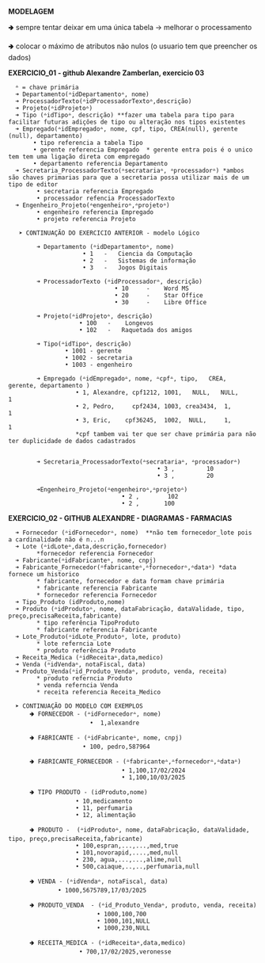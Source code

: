**MODELAGEM**

🢂 sempre tentar deixar em uma única tabela -> melhorar o processamento

🢂 colocar o máximo de atributos não nulos (o usuario tem que preencher os dados)
  
**EXERCICIO_01 - github Alexandre Zamberlan, exercicio 03**
      
      ᐞ = chave primária
      ➜ Departamento(ᐞidDepartamentoᐞ, nome)
      ➜ ProcessadorTexto(ᐞidProcessadorTextoᐞ,descrição)
      ➜ Projeto(ᐞidProjetoᐞ)
      ➜ Tipo (ᐞidTipoᐞ, descrição) **fazer uma tabela para tipo para facilitar futuras adiçôes de tipo ou alteração nos tipos existentes
      ➜ Empregado(ᐞidEmpregadoᐞ, nome, cpf, tipo, CREA(null), gerente (null), departamento)  
           • tipo referencia a tabela Tipo
           • gerente referencia Empregado  * gerente entra pois é o unico tem tem uma ligação direta com empregado
           • departamento referencia Departamento
      ➜ Secretaria_ProcessadorTexto(ᐞsecratariaᐞ, ᐞprocessadorᐞ) *ambos são chaves primarias para que a secretaria possa utilizar mais de um tipo de editor
            • secretaria referencia Empregado
            • processador refencia ProcessadorTexto
      ➜ Engenheiro_Projeto(ᐞengenheiroᐞ,ᐞprojetoᐞ)
            • engenheiro referencia Empregado
            • projeto referencia Projeto

       ➤ CONTINUAÇÃO DO EXERCICIO ANTERIOR - modelo Lógico
   
            ➜ Departamento (ᐞidDepartamentoᐞ, nome)
                         • 1   -   Ciencia da Computação
                         • 2   -   Sistemas de informação
                         • 3   -   Jogos Digitais

            ➜ ProcessadorTexto (ᐞidProcessadorᐞ, descrição)
                                  • 10     -    Word MS
                                  • 20     -    Star Office
                                  • 30     -    Libre Office

            ➜ Projeto(ᐞidProjetoᐞ, descrição)
                        • 100   -    Longevos
                        • 102   -   Raquetada dos amigos

            ➜ Tipo(ᐞidTipoᐞ, descrição)
                    • 1001 - gerente
                    • 1002 - secretaria
                    • 1003 - engenheiro

            ➜ Empregado (ᐞidEmpregadoᐞ, nome, ᐞcpfᐞ, tipo,   CREA,  gerente, departamento ) 
                       • 1, Alexandre, cpf1212, 1001,   NULL,   NULL,     1
                       • 2, Pedro,     cpf2434, 1003, crea3434,  1,       1
                       • 3, Eric,    cpf36245,  1002,  NULL,     1,       1
                       *cpf tambem vai ter que ser chave primária para não ter duplicidade de dados cadastrados


            ➜ Secretaria_ProcessadorTexto(ᐞsecratariaᐞ, ᐞprocessadorᐞ)
                                              • 3 ,         10
                                              • 3 ,         20

            ➜Engenheiro_Projeto(ᐞengenheiroᐞ,ᐞprojetoᐞ)
                                    • 2 ,        102
                                    • 2 ,       100


**EXERCICIO_02 - GITHUB ALEXANDRE - DIAGRAMAS - FARMACIAS**
 
      ➜ Fornecedor (ᐞidFornecedorᐞ, nome)  **não tem fornecedor_lote pois a cardinalidade não é n...n
      ➜ Lote (ᐞidLoteᐞ,data,descrição,fornecedor)
            *fornecedor referencia Fornecedor
      ➜ Fabricante(ᐞidFabricanteᐞ, nome, cnpj)
      ➜ Fabricante_Fornecedor(ᐞfabricanteᐞ,ᐞfornecedorᐞ,ᐞdataᐞ) *data fornece um historico
            * fabricante, fornecedor e data formam chave primária
            * fabricante referencia Fabricante 
            * fornecedor referencia Fornecedor
      ➜ Tipo_Produto (idProduto,nome)
      ➜ Produto (ᐞidProdutoᐞ, nome, dataFabricação, dataValidade, tipo, preço,precisaReceita,fabricante)    
            * tipo referência TipoProduto
            * fabricante referencia Fabricante
      ➜ Lote_Produto(ᐞidLote_Produtoᐞ, lote, produto)
            * lote referncia Lote 
            * produto referência Produto
      ➜ Receita_Medica (ᐞidReceitaᐞ,data,medico)
      ➜ Venda (ᐞidVendaᐞ, notaFiscal, data) 
      ➜ Produto_Venda(ᐞid_Produto_Vendaᐞ, produto, venda, receita)
            * produto referncia Produto
            * venda referncia Venda
            * receita referencia Receita_Medico
            
      ➤ CONTINUAÇÃO DO MODELO COM EXEMPLOS
          🢂 FORNECEDOR - (ᐞidFornecedorᐞ, nome)
                           •  1,alexandre

          🢂 FABRICANTE - (ᐞidFabricanteᐞ, nome, cnpj)
                         • 100, pedro,587964

          🢂 FABRICANTE_FORNECEDOR - (ᐞfabricanteᐞ,ᐞfornecedorᐞ,ᐞdataᐞ)
                                    • 1,100,17/02/2024
                                    • 1,100,10/03/2025

          🢂 TIPO PRODUTO - (idProduto,nome)
                       • 10,medicamento
                       • 11, perfumaria
                       • 12, alimentação

          🢂 PRODUTO -  (ᐞidProdutoᐞ, nome, dataFabricação, dataValidade, tipo, preço,precisaReceita,fabricante) 
                       • 100,espran,...,...,med,true
                       • 101,novorapid,....,med,null
                       • 230, agua,...,...,alime,null
                       • 500,caiaque,..,..,perfumaria,null
    
          🢂 VENDA - (ᐞidVendaᐞ, notaFiscal, data)
                  • 1000,5675789,17/03/2025

          🢂 PRODUTO_VENDA  - (ᐞid_Produto_Vendaᐞ, produto, venda, receita)
                             • 1000,100,700
                             • 1000,101,NULL
                             • 1000,230,NULL

          🢂 RECEITA_MEDICA - (ᐞidReceitaᐞ,data,medico)
                        • 700,17/02/2025,veronesse


    
